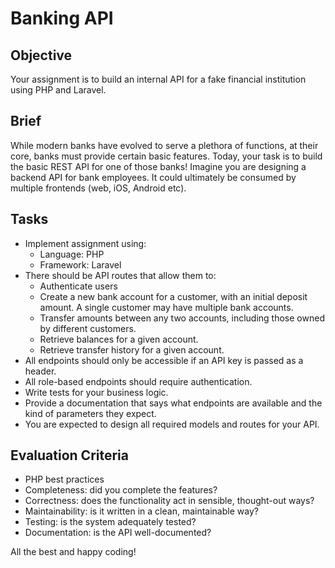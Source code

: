 # Banking API

## Objective

Your assignment is to build an internal API for a fake financial institution using PHP and Laravel.

## Brief

While modern banks have evolved to serve a plethora of functions, at their core, banks must provide certain basic features. Today, your task is to build the basic REST API for one of those banks! Imagine you are designing a backend API for bank employees. It could ultimately be consumed by multiple frontends (web, iOS, Android etc).

## Tasks

- Implement assignment using:
  - Language: PHP
  - Framework: Laravel
- There should be API routes that allow them to:
  - Authenticate users
  - Create a new bank account for a customer, with an initial deposit amount. A single customer may have multiple bank accounts.
  - Transfer amounts between any two accounts, including those owned by different customers.
  - Retrieve balances for a given account.
  - Retrieve transfer history for a given account.
- All endpoints should only be accessible if an API key is passed as a header.
- All role-based endpoints should require authentication.
- Write tests for your business logic.
- Provide a documentation that says what endpoints are available and the kind of parameters they expect.
- You are expected to design all required models and routes for your API.

## Evaluation Criteria

- PHP best practices
- Completeness: did you complete the features?
- Correctness: does the functionality act in sensible, thought-out ways?
- Maintainability: is it written in a clean, maintainable way?
- Testing: is the system adequately tested?
- Documentation: is the API well-documented?

All the best and happy coding!

